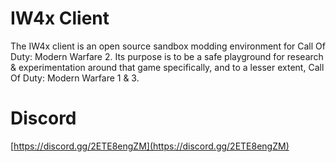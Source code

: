 # IW4x Client 
The IW4x client is an open source sandbox modding environment for Call Of Duty: Modern Warfare 2.
Its purpose is to be a safe playground for research & experimentation around that game specifically, and to a lesser extent, Call Of Duty: Modern Warfare 1 & 3.

# Discord
[https://discord.gg/2ETE8engZM](https://discord.gg/2ETE8engZM)
